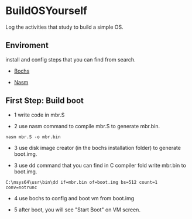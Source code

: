 # BuildOSYourself
Log the activities that study to build a simple OS.

## Enviroment
install and config steps that you can find from search.

+ [Bochs](http://bochs.sourceforge.net/) 

+ [Nasm](https://www.nasm.us/)

## First Step: Build boot

- 1 write code in mbr.S

- 2 use nasm command to compile mbr.S to generate mbr.bin.
```
nasm mbr.S -o mbr.bin
```
- 3 use disk image creator (in the bochs installation folder) to generate boot.img.

- 3 use dd command that you can find in C compiler fold write mbr.bin to boot.img.
```
C:\msys64\usr\bin\dd if=mbr.bin of=boot.img bs=512 count=1 conv=notrunc
```
- 4 use bochs to config and boot vm from boot.img

- 5 after boot, you will see "Start Boot" on VM screen.


